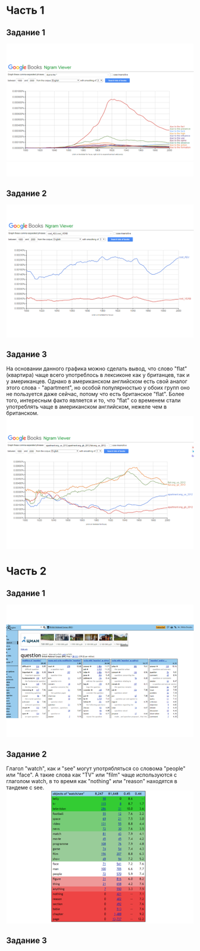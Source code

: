 # Часть 1
## Задание 1
![](https://github.com/drozdovnikita/hw6/blob/master/due_to_the.png)
## Задание 2 
![](https://github.com/drozdovnikita/hw6/blob/master/cool_ADJ%2C%20cool_VERB.png)
## Задание 3
На основании данного графика можно сделать вывод, что слово "flat" (квартира) чаще всего употреблось в лексиконе как у британцев, так и  у американцев. Однако в американском английском есть свой аналог этого слова - "apartment", но особой популярностью у обоих групп оно не пользуется даже сейчас, потому что есть британское "flat". Более того, интересным факто является и то, что "flat" со временем стали употреблять чаще в американском английском, нежеле чем в британском.
![](https://github.com/drozdovnikita/hw6/blob/master/apartment%20VS%20flat.png)
# Часть 2
## Задание 1
![](https://github.com/drozdovnikita/hw6/blob/master/question.png)
## Задание 2
Глагол "watch", как и "see" могут употрябляться со словома "people" или "face". А такие слова как "TV" или "film" чаще используются с глаголом watch, в то время как "nothing" или "reason" находятся в тандеме с see.
![](https://github.com/drozdovnikita/hw6/blob/master/watch%20VS%20see.png)
## Задание 3
